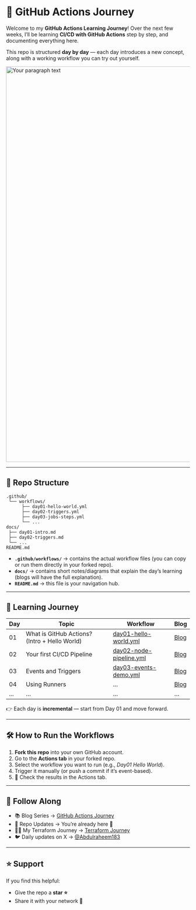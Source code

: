 # 🚀 GitHub Actions Journey

Welcome to my **GitHub Actions Learning Journey**!
Over the next few weeks, I’ll be learning **CI/CD with GitHub Actions** step by step, and documenting everything here.

This repo is structured **day by day** — each day introduces a new concept, along with a working workflow you can try out yourself.

<img width="1920" height="1080" alt="Your paragraph text" src="https://github.com/user-attachments/assets/24e011e0-2308-4d06-9273-820b365eb5d8" />

---

## 📂 Repo Structure

```
.github/
 └── workflows/
      ├── day01-hello-world.yml
      ├── day02-triggers.yml
      ├── day03-jobs-steps.yml
      └── ...
docs/
 ├── day01-intro.md
 ├── day02-triggers.md
 └── ...
README.md
```

* **`.github/workflows/`** → contains the actual workflow files (you can copy or run them directly in your forked repo).
* **`docs/`** → contains short notes/diagrams that explain the day’s learning (blogs will have the full explanation).
* **`README.md`** → this file is your navigation hub.

---

## 📅 Learning Journey

| Day | Topic                                         | Workflow                                                         | Blog      |
| --- | --------------------------------------------- | ---------------------------------------------------------------- | --------- |
| 01  | What is GitHub Actions? (Intro + Hello World) | [day01-hello-world.yml](.github/workflows/day01-hello-world.yml) | [Blog](https://abdulraheem.hashnode.dev/day01-introduction-to-github-actions) |
| 02  | Your first CI/CD Pipeline                     | [day02-node-pipeline.yml](.github/worflows/day02-pipeline.yml)   | [Blog](https://abdulraheem.hashnode.dev/day-02-building-a-cicd-pipeline-with-github-actions) |
| 03  | Events and Triggers                           | [day03-events-demo.yml](.github/workflows/day03-jobs-steps.yml)  | [Blog](https://abdulraheem.hashnode.dev/github-actions-events-triggers) |
| 04  | Using Runners                                 | …                                                                | [Blog](#) |
| ... | …                                             | …                                                                | …         |

👉 Each day is **incremental** — start from Day 01 and move forward.

---

## 🛠️ How to Run the Workflows

1. **Fork this repo** into your own GitHub account.
2. Go to the **Actions tab** in your forked repo.
3. Select the workflow you want to run (e.g., *Day01 Hello World*).
4. Trigger it manually (or push a commit if it’s event-based).
5. 🎉 Check the results in the Actions tab.

---

## 📖 Follow Along

* 📚 Blog Series → [GitHub Actions Journey](https://abdulraheem.hashnode.dev/series/mastering-github-actions)
* 🐙 Repo Updates → You’re already here 🙂
* 🧑‍💻 My Terraform Journey → [Terraform Journey](https://abdulraheem.hashnode.dev/series/terraform-with-aws)
* 🐦 Daily updates on X → [@Abdulraheem183](https://x.com/Abdulraheem183)

---

## ⭐ Support

If you find this helpful:

* Give the repo a **star ⭐**
* Share it with your network 💙

